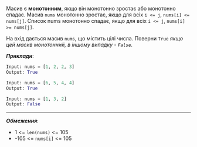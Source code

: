 Масив є **монотонним**, якщо він монотонно зростає або монотонно спадає.
Масив `nums` монотонно зростає, якщо для всіх `i <= j`, `nums[i] <= nums[j]`. Список nums монотонно спадає, якщо для всіх `i <= j`, `nums[i] >= nums[j]`.

На вхід дається масив `nums`, що містить цілі числа. Поверни `True` _якщо цей масив монотонний, в іншому випадку - `False`_.

**_Приклади_**:
```python
Input: nums = [1, 2, 2, 3]
Output: True

Input: nums = [6, 5, 4, 4]
Output: True

Input: nums = [1, 3, 2]
Output: False
```
---
**_Обмеження_**:
- 1 <= `len(nums)` <= 105
- -105 <= `nums[i]` <= 105